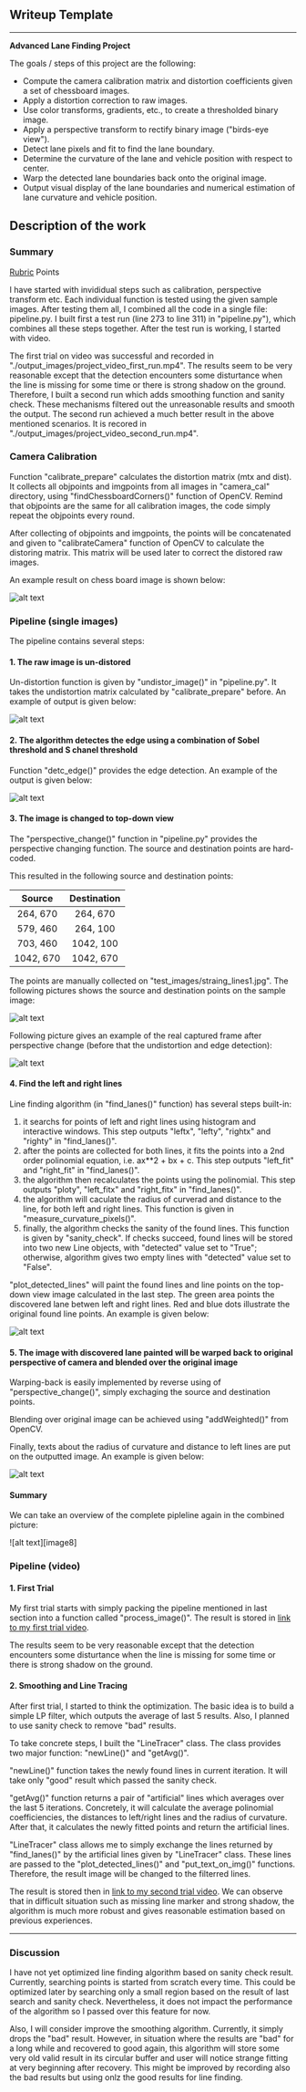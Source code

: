 ## Writeup Template

---

**Advanced Lane Finding Project**

The goals / steps of this project are the following:

* Compute the camera calibration matrix and distortion coefficients given a set of chessboard images.
* Apply a distortion correction to raw images.
* Use color transforms, gradients, etc., to create a thresholded binary image.
* Apply a perspective transform to rectify binary image ("birds-eye view").
* Detect lane pixels and fit to find the lane boundary.
* Determine the curvature of the lane and vehicle position with respect to center.
* Warp the detected lane boundaries back onto the original image.
* Output visual display of the lane boundaries and numerical estimation of lane curvature and vehicle position.

[//]: # (Image References)

[image1]: ./output_images/undistort.png "Undistorted"
[image2]: ./output_images/edge_detected.png "Edge Detected"
[image3]: ./output_images/topdown.png "Top Down View"
[image4]: ./output_images/linefit.png "Line detected and fit"
[image5]: ./output_images/blended.png "Warp back to original view and blended over"
[video1]: ./output_images/project_video_first_run.mp4 "First Run"
[video2]: ./output_images/project_video_second_run.mp4 "Second Run"

[image6]: ./output_images/undistort-example.png "Image Calibration"
[image7]: ./output_images/warp.png "Perspective Change"
[image7]: ./output_images/pipeline.png "Perspective Change"

## Description of the work

### Summary

[Rubric](https://review.udacity.com/#!/rubrics/571/view) Points

I have started with invididual steps such as calibration, perspective transform etc. Each individual function is tested using the given sample images. After testing them all, I combined all the code in a single file: pipeline.py. I built first a test run (line 273 to line 311) in "pipeline.py"), which combines all these steps together. After the test run is working, I started with video. 

The first trial on video was successful and recorded in "./output_images/project_video_first_run.mp4". The results seem to be very reasonable except that the detection encounters some disturtance when the line is missing for some time or there is strong shadow on the ground. Therefore, I built a second run which adds smoothing function and sanity check. These mechanisms filtered out the unreasonable results and smooth the output. The second run achieved a much better result in the above mentioned scenarios. It is recored in "./output_images/project_video_second_run.mp4". 


### Camera Calibration

Function "calibrate_prepare" calculates the distortion matrix (mtx and dist). It collects all objpoints and imgpoints from all images in "camera_cal" directory, using "findChessboardCorners()" function of OpenCV. Remind that objpoints are the same for all calibration images, the code simply repeat the objpoints every round. 

After collecting of objpoints and imgpoints, the points will be concatenated and given to "calibrateCamera" function of OpenCV to calculate the distoring matrix. This matrix will be used later to correct the distored raw images. 

An example result on chess board image is shown below:

![alt text][image6]

### Pipeline (single images)

The pipeline contains several steps: 


#### 1. The raw image is un-distored 

Un-distortion function is given by "undistor_image()" in "pipeline.py". It takes the undistortion matrix calculated by "calibrate_prepare" before. An example of output is given below:

![alt text][image1]

#### 2. The algorithm detectes the edge using a combination of Sobel threshold and S chanel threshold

Function "detc_edge()" provides the edge detection. An example of the output is given below: 

![alt text][image2]

#### 3. The image is changed to top-down view 

The "perspective_change()" function in "pipeline.py" provides the perspective changing function. The source and destination points are hard-coded. 

This resulted in the following source and destination points:

| Source        | Destination   | 
|:-------------:|:-------------:| 
| 264, 670      | 264, 670      | 
| 579, 460      | 264, 100      |
| 703, 460      | 1042, 100     |
| 1042, 670     | 1042, 670     |

The points are manually collected on "test_images/straing_lines1.jpg". The following pictures shows the source and destination points on the sample image: 

![alt text][image7]

Following picture gives an example of the real captured frame after perspective change (before that the undistortion and edge detection): 

![alt text][image3]


#### 4. Find the left and right lines 

Line finding algorithm (in "find_lanes()" function) has several steps built-in: 
1) it searchs for points of left and right lines using histogram and interactive windows. This step outputs "leftx", "lefty", "rightx" and "righty" in "find_lanes()". 
2) after the points are collected for both lines, it fits the points into a 2nd order polinomial equation, i.e. ax**2 + bx + c. This step outputs "left_fit" and "right_fit" in "find_lanes()". 
3) the algorithm then recalculates the points using the polinomial. This step outputs "ploty", "left_fitx" and "right_fitx" in "find_lanes()". 
4) the algorithm will caculate the radius of curverad and distance to the line, for both left and right lines. This function is given in "measure_curvature_pixels()". 
5) finally, the algorithm checks the sanity of the found lines. This function is given by "sanity_check". If checks succeed, found lines will be stored into two new Line objects, with "detected" value set to "True"; otherwise, algorithm gives two empty lines with "detected" value set to "False". 

"plot_detected_lines" will paint the found lines and line points on the top-down view image calculated in the last step. The green area points the discovered lane betwen left and right lines. Red and blue dots illustrate the original found line points. An example is given below: 

![alt text][image4]

#### 5. The image with discovered lane painted will be warped back to original perspective of camera and blended over the original image

Warping-back is easily implemented by reverse using of "perspective_change()", simply exchaging the source and destination points. 

Blending over original image can be achieved using "addWeighted()" from OpenCV.

Finally, texts about the radius of curvature and distance to left lines are put on the outputted image. An example is given below: 

![alt text][image5]

#### Summary

We can take an overview of the complete pipleline again in the combined picture: 

![alt text][image8]

### Pipeline (video)

#### 1. First Trial

My first trial starts with simply packing the pipeline mentioned in last section into a function called "process_image()". The result is stored in [link to my first trial video](./output_images/project_video_first_run.mp4). 

The results seem to be very reasonable except that the detection encounters some disturtance when the line is missing for some time or there is strong shadow on the ground.

#### 2. Smoothing and Line Tracing 

After first trial, I started to think the optimization. The basic idea is to build a simple LP filter, which outputs the average of last 5 results. Also, I planned to use sanity check to remove "bad" results. 

To take concrete steps, I built the "LineTracer" class. The class provides two major function: "newLine()" and "getAvg()". 

"newLine()" function takes the newly found lines in current iteration. It will take only "good" result which passed the sanity check. 

"getAvg()" function returns a pair of "artificial" lines which averages over the last 5 iterations. Concretely, it will calculate the average polinomial coefficiencies, the distances to left/right lines and the radius of curvature. After that, it calculates the newly fitted points and return the artificial lines. 

"LineTracer" class allows me to simply exchange the lines returned by "find_lanes()" by the artificial lines given by "LineTracer" class. These lines are passed to the "plot_detected_lines()" and "put_text_on_img()" functions. Therefore, the result image will be changed to the filterred lines. 

The result is stored then in [link to my second trial video](./output_images/project_video_second_run.mp4). We can observe that in difficult situation such as missing line marker and strong shadow, the algorithm is much more robust and gives reasonable estimation based on previous experiences. 

---

### Discussion

I have not yet optimized line finding algorithm based on sanity check result. Currently, searching points is started from scratch every time. This could be optimized later by searching only a small region based on the result of last search and sanity check. Nevertheless, it does not impact the performance of the algorithm so I passed over this feature for now. 

Also, I will consider improve the smoothing algorithm. Currently, it simply drops the "bad" result. However, in situation where the results are "bad" for a long while and recovered to good again, this algorithm will store some very old valid result in its circular buffer and user will notice strange fitting at very beginning after recovery. This might be improved by recording also the bad results but using onlz the good results for line finding. 